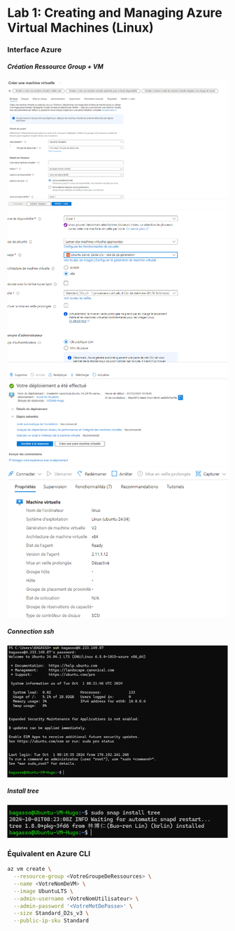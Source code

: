 # Lab 1: Creating and Managing Azure Virtual Machines (Linux)

### Interface Azure

##### Création Ressource Group + VM
![Image 1](./2.png)
![Image 2](./3.png)
![Image 3](./4.png)
![Image 1](./1.png)
##### Connection ssh
![Image 2](./5.png)
##### Install tree
![Image 3](./6.png)

### Équivalent en Azure CLI

```bash
az vm create \
  --resource-group <VotreGroupeDeRessources> \
  --name <VotreNomDeVM> \
  --image UbuntuLTS \
  --admin-username <VotreNomUtilisateur> \
  --admin-password '<VotreMotDePasse>' \
  --size Standard_D2s_v3 \
  --public-ip-sku Standard

